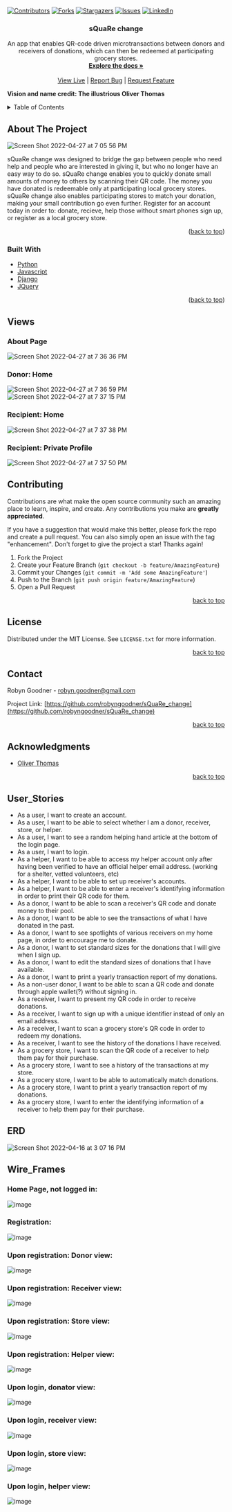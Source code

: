 [![Contributors][contributors-shield]][contributors-url]
[![Forks][forks-shield]][forks-url]
[![Stargazers][stars-shield]][stars-url]
[![Issues][issues-shield]][issues-url]
[![LinkedIn][linkedin-shield]][linkedin-url]

<h3 align="center">sQuaRe change</h3>

  <p align="center">
    An app that enables QR-code driven microtransactions between donors and receivers of donations, which can then be redeemed at participating grocery stores.
    <br />
    <a href="https://github.com/robyngoodner/sQuaRe_change"><strong>Explore the docs »</strong></a>
    <br />
    <br />
    <a href="https://square-change.herokuapp.com/">View Live</a>
    |
    <a href="https://github.com/robyngoodner/sQuaRe_change/issues">Report Bug</a>
    |
    <a href="https://github.com/robyngoodner/sQuaRe_change/issues">Request Feature</a>
  </p>
  
  <strong>Vision and name credit: The illustrious Oliver Thomas</strong>
</div>


<!-- TABLE OF CONTENTS -->
<details>
  <summary>Table of Contents</summary>
  <ol>
    <li>
      <a href="#about-the-project">About The Project</a>
      <ul>
        <li><a href="#built-with">Built With</a></li>
      </ul>
    </li>
    <li><a href="#views">Views</a></li>
    <li><a href="#contributing">Contributing</a></li>
    <li><a href="#license">License</a></li>
    <li><a href="#contact">Contact</a></li>
    <li><a href="#acknowledgments">Acknowledgments</a></li>
    <li><a href="#user_stories">User Stories</a></li>
    <li><a href="#erd">ERD</a></li>
    <li><a href="#wireframes">Wire frames</a></li>
  </ol>
</details>

<!-- ABOUT THE PROJECT -->
## About The Project
![Screen Shot 2022-04-27 at 7 05 56 PM](https://user-images.githubusercontent.com/90972554/165645551-be58ac70-da3e-4fbc-a99e-ea06a165ba29.png)

sQuaRe change was designed to bridge the gap between people who need help and people who are interested in giving it, but who no longer have an easy way to do so. sQuaRe change enables you to quickly donate small amounts of money to others by scanning their QR code. The money you have donated is redeemable only at participating local grocery stores. sQuaRe change also enables participating stores to match your donation, making your small contribution go even further. Register for an account today in order to: donate, recieve, help those without smart phones sign up, or register as a local grocery store.

<p align="right">(<a href="#top">back to top</a>)</p>

### Built With

* [Python](https://python.org/)
* [Javascript](https://javascript.com)
* [Django](https://djangoproject.com)
* [JQuery](https://jquery.com)

<p align="right">(<a href="#top">back to top</a>)</p>

<!-- VIEWS -->
## Views
### About Page
![Screen Shot 2022-04-27 at 7 36 36 PM](https://user-images.githubusercontent.com/90972554/165648179-0b0e9a93-0c5e-4300-806b-63ad3c6cf2c7.png)

### Donor: Home
![Screen Shot 2022-04-27 at 7 36 59 PM](https://user-images.githubusercontent.com/90972554/165648203-2faf2404-01ad-402d-9973-9f77562c4c90.png)
![Screen Shot 2022-04-27 at 7 37 15 PM](https://user-images.githubusercontent.com/90972554/165648220-bd6728d3-76e6-4f08-b66d-51df7912586c.png)

### Recipient: Home
![Screen Shot 2022-04-27 at 7 37 38 PM](https://user-images.githubusercontent.com/90972554/165648254-5825bc91-9832-42f1-a927-85cbb0d41f5d.png)

### Recipient: Private Profile
![Screen Shot 2022-04-27 at 7 37 50 PM](https://user-images.githubusercontent.com/90972554/165648276-3afe6843-2b51-4ea1-8174-aced455f5807.png)



<!-- CONTRIBUTING -->
## Contributing

Contributions are what make the open source community such an amazing place to learn, inspire, and create. Any contributions you make are **greatly appreciated**.

If you have a suggestion that would make this better, please fork the repo and create a pull request. You can also simply open an issue with the tag "enhancement".
Don't forget to give the project a star! Thanks again!

1. Fork the Project
2. Create your Feature Branch (`git checkout -b feature/AmazingFeature`)
3. Commit your Changes (`git commit -m 'Add some AmazingFeature'`)
4. Push to the Branch (`git push origin feature/AmazingFeature`)
5. Open a Pull Request

<p align="right"><a href="#top">back to top</a></p>



<!-- LICENSE -->
## License

Distributed under the MIT License. See `LICENSE.txt` for more information.

<p align="right"><a href="#top">back to top</a></p>



<!-- CONTACT -->
## Contact

Robyn Goodner - robyn.goodner@gmail.com

Project Link: [https://github.com/robyngoodner/sQuaRe_change](https://github.com/robyngoodner/sQuaRe_change)

<p align="right"><a href="#top">back to top</a></p>



<!-- ACKNOWLEDGMENTS -->
## Acknowledgments

* [Oliver Thomas](https://github.com/othomasprime)

<p align="right"><a href="#top">back to top</a></p>



<!-- MARKDOWN LINKS & IMAGES -->
<!-- https://www.markdownguide.org/basic-syntax/#reference-style-links -->
[contributors-shield]: https://img.shields.io/github/contributors/robyngoodner/sQuaRe_change.svg?style=for-the-badge
[contributors-url]: https://github.com/robyngoodner/sQuaRe_change/graphs/contributors
[forks-shield]: https://img.shields.io/github/forks/robyngoodner/sQuaRe_change.svg?style=for-the-badge
[forks-url]: https://github.com/robyngoodner/sQuaRe_change/network/members
[stars-shield]: https://img.shields.io/github/stars/robyngoodner/sQuaRe_change.svg?style=for-the-badge
[stars-url]: https://github.com/robyngoodner/sQuaRe_change/stargazers
[issues-shield]: https://img.shields.io/github/issues/robyngoodner/sQuaRe_change.svg?style=for-the-badge
[issues-url]: https://github.com/robyngoodner/sQuaRe_change/issues
[license-shield]: https://img.shields.io/github/license/robyngoodner/sQuaRe_change.svg?style=for-the-badge
[license-url]: https://github.com/robyngoodner/sQuaRe_change/blob/master/LICENSE.txt
[linkedin-shield]: https://img.shields.io/badge/-LinkedIn-black.svg?style=for-the-badge&logo=linkedin&colorB=555
[linkedin-url]: https://linkedin.com/in/robyn-goodner
[product-screenshot]: images/screenshot.png


## User_Stories
- As a user, I want to create an account.
- As a user, I want to be able to select whether I am a donor, receiver, store, or helper.
- As a user, I want to see a random helping hand article at the bottom of the login page.
- As a user, I want to login.
- As a helper, I want to be able to access my helper account only after having been verified to have an official helper email address. (working for a shelter, vetted volunteers, etc)
- As a helper, I want to be able to set up receiver's accounts.
- As a helper, I want to be able to enter a receiver's identifying information in order to print their QR code for them.
- As a donor, I want to be able to scan a receiver's QR code and donate money to their pool.
- As a donor, I want to be able to see the transactions of what I have donated in the past.
- As a donor, I want to see spotlights of various receivers on my home page, in order to encourage me to donate.
- As a donor, I want to set standard sizes for the donations that I will give when I sign up.
- As a donor, I want to edit the standard sizes of donations that I have available.
- As a donor, I want to print a yearly transaction report of my donations.
- As a non-user donor, I want to be able to scan a QR code and donate through apple wallet(?) without signing in.
- As a receiver, I want to present my QR code in order to receive donations.
- As a receiver, I want to sign up with a unique identifier instead of only an email address.
- As a receiver, I want to scan a grocery store's QR code in order to redeem my donations.
- As a receiver, I want to see the history of the donations I have received.
- As a grocery store, I want to scan the QR code of a receiver to help them pay for their purchase.
- As a grocery store, I want to see a history of the transactions at my store.
- As a grocery store, I want to be able to automatically match donations.
- As a grocery store, I want to print a yearly transaction report of my donations.
- As a grocery store, I want to enter the identifying information of a receiver to help them pay for their purchase.

## ERD
![Screen Shot 2022-04-16 at 3 07 16 PM](https://user-images.githubusercontent.com/90972554/163688246-d578e20a-aed6-4d00-8b09-231b7847b712.png)

## Wire_Frames
### Home Page, not logged in:
![image](https://user-images.githubusercontent.com/90972554/163688857-ab5129b0-cfab-438a-b390-d89cd6884c5e.png)
### Registration:
![image](https://user-images.githubusercontent.com/90972554/163688864-6e83b319-b6fb-4124-92ac-3873d33db750.png)
### Upon registration: Donor view:
![image](https://user-images.githubusercontent.com/90972554/163688463-adccb8e7-fd4d-40fe-bfb8-de801fa0cca4.png)
### Upon registration: Receiver view:
![image](https://user-images.githubusercontent.com/90972554/163688474-7fbf46ce-af3f-45bd-b827-ba616d283d5b.png)
### Upon registration: Store view:
![image](https://user-images.githubusercontent.com/90972554/163688482-1c16c789-01fa-41ef-af50-7f2ac4fe444b.png)
### Upon registration: Helper view:
![image](https://user-images.githubusercontent.com/90972554/163688059-ba53832e-4656-409c-ba12-0cd606ccd8a5.png)
### Upon login, donator view:
![image](https://user-images.githubusercontent.com/90972554/163688499-1a366c3c-420b-4a95-8486-5f7d348f0160.png)
### Upon login, receiver view:
![image](https://user-images.githubusercontent.com/90972554/163688505-af20554e-53b9-405c-8960-b65fa3e09985.png)
### Upon login, store view:
![image](https://user-images.githubusercontent.com/90972554/163688183-c43c878f-437b-425d-8274-9dff90dbc6ae.png)
### Upon login, helper view:
![image](https://user-images.githubusercontent.com/90972554/163688196-749ce9b1-8e69-40c5-aaa8-9eb5173cec4d.png)




